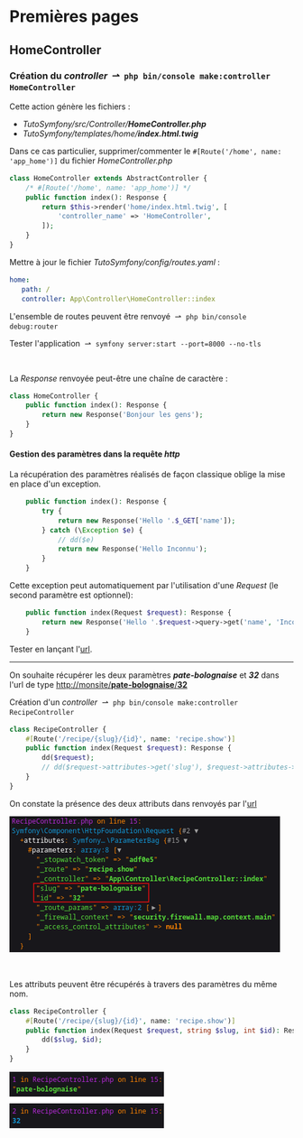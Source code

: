 # Premières pages

## HomeController

### Création du *controller* &nbsp;&#8640;&nbsp; `php bin/console make:controller HomeController`

Cette action génère les fichiers :
- *TutoSymfony/src/Controller/**HomeController.php***
- *TutoSymfony/templates/home/**index.html.twig***



Dans ce cas particulier, supprimer/commenter le `#[Route('/home', name: 'app_home')]` du fichier *HomeController.php* 

```php
class HomeController extends AbstractController {
    /* #[Route('/home', name: 'app_home')] */
    public function index(): Response {
        return $this->render('home/index.html.twig', [
            'controller_name' => 'HomeController',
        ]);
    }
}
```

Mettre à jour le fichier *TutoSymfony/config/routes.yaml* :

```yaml
home:
   path: /
   controller: App\Controller\HomeController::index
```

L'ensemble de routes peuvent être renvoyé &nbsp;&#8640;&nbsp; `php bin/console debug:router`


Tester l'application &nbsp;&#8640;&nbsp; `symfony server:start --port=8000 --no-tls`

<br>

La *Response* renvoyée peut-être une chaîne de caractère :

```php
class HomeController {
    public function index(): Response {
        return new Response('Bonjour les gens');
    }
}
```

#### Gestion des paramètres dans la requête *http*

La récupération des paramètres réalisés de façon classique oblige la mise en place d'un exception. 

```php
    public function index(): Response {
        try {
            return new Response('Hello '.$_GET['name']);
        } catch (\Exception $e) {
            // dd($e)
            return new Response('Hello Inconnu');
        }
    }
```

Cette exception peut automatiquement par l'utilisation d'une *Request* (le second paramètre est optionnel):

```php
    public function index(Request $request): Response {
        return new Response('Hello '.$request->query->get('name', 'Inconnu'));
    }
```

Tester en lançant l'[url](http://localhost:8000/?name=World).

<hr>

On souhaite récupérer les deux paramètres ***pate-bolognaise*** et ***32*** dans l'url de type [http://monsite/**pate-bolognaise**/**32**](http://localhost:8000/recipe/pate-bolognaise/32)


Création d'un *controller* &nbsp;&#8640;&nbsp; `php bin/console make:controller RecipeController`

```php
class RecipeController {
    #[Route('/recipe/{slug}/{id}', name: 'recipe.show')]
    public function index(Request $request): Response {
        dd($request);
        // dd($request->attributes->get('slug'), $request->attributes->getInt('id'));
    }
}
```

On constate la présence des deux attributs dans renvoyés par l'[url](http://localhost:8000/recipe/pate-bolognaise/32)

![01](pic/01.png)

<br>

Les attributs peuvent être récupérés à travers des paramètres du même nom.

```php
class RecipeController {
    #[Route('/recipe/{slug}/{id}', name: 'recipe.show')]
    public function index(Request $request, string $slug, int $id): Response {
        dd($slug, $id);
    }
}
```

![02](pic/02.png)
